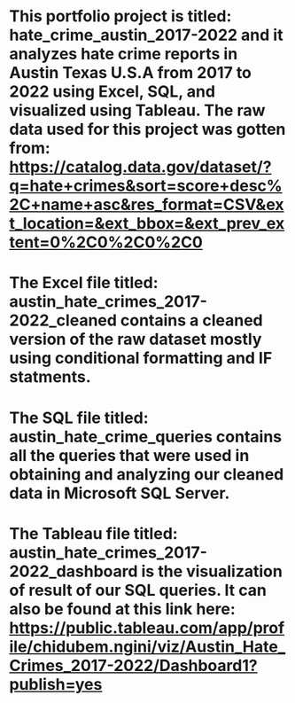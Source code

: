 # This portfolio project is titled: hate_crime_austin_2017-2022 and it analyzes hate crime reports in Austin Texas U.S.A from 2017 to 2022 using Excel, SQL, and visualized using Tableau. The raw data used for this project was gotten from: https://catalog.data.gov/dataset/?q=hate+crimes&sort=score+desc%2C+name+asc&res_format=CSV&ext_location=&ext_bbox=&ext_prev_extent=0%2C0%2C0%2C0
# The Excel file titled: austin_hate_crimes_2017-2022_cleaned contains a cleaned version of the raw dataset mostly using conditional formatting and IF statments. 
# The SQL file titled: austin_hate_crime_queries contains all the queries that were used in obtaining and analyzing our cleaned data in Microsoft SQL Server. 
# The Tableau file titled: austin_hate_crimes_2017-2022_dashboard is the visualization of result of our SQL queries. It can also be found at this link here: https://public.tableau.com/app/profile/chidubem.ngini/viz/Austin_Hate_Crimes_2017-2022/Dashboard1?publish=yes 
